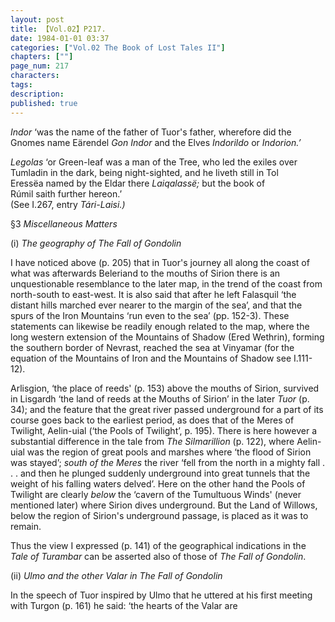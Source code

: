 ```yaml
---
layout: post
title: 【Vol.02】P217.
date: 1984-01-01 03:37
categories: ["Vol.02 The Book of Lost Tales II"]
chapters: [""]
page_num: 217
characters: 
tags: 
description: 
published: true
---
```


<p style="text-indent: 0;">
<I>Indor</I> ‘was the name of the father of Tuor's father, wherefore did the Gnomes name Eärendel <I>Gon Indor</I> and the Elves <I>Indorildo</I> or <I>Indorion.’</I>
</p>

<I>Legolas</I> ‘or Green-leaf was a man of the Tree, who led the exiles over<BR>Tumladin in the dark, being night-sighted, and he liveth still in Tol<BR>Eressëa named by the Eldar there <I>Laiqalassë;</I> but the book of<BR>Rúmil saith further hereon.’<BR>(See I.267, entry <I>Tári-Laisi.)</I>

§3   <I>Miscellaneous Matters</I>

(i)    <I>The geography of The Fall of Gondolin</I>

I have noticed above (p. 205) that in Tuor's journey all along the coast of what was afterwards Beleriand to the mouths of Sirion there is an unquestionable resemblance to the later map, in the trend of the coast from north-south to east-west. It is also said that after he left Falasquil ‘the distant hills marched ever nearer to the margin of the sea’, and that the spurs of the Iron Mountains ‘run even to the sea’ (pp. 152-3). These statements can likewise be readily enough related to the map, where the long western extension of the Mountains of Shadow (Ered Wethrin), forming the southern border of Nevrast, reached the sea at Vinyamar (for the equation of the Mountains of Iron and the Mountains of Shadow see I.111-12).

Arlisgion, ‘the place of reeds' (p. 153) above the mouths of Sirion, survived in Lisgardh ‘the land of reeds at the Mouths of Sirion’ in the later <I>Tuor</I> (p. 34); and the feature that the great river passed underground for a part of its course goes back to the earliest period, as does that of the Meres of Twilight, Aelin-uial (‘the Pools of Twilight’, p. 195). There is here however a substantial difference in the tale from <I>The Silmarillion</I> (p. 122), where Aelin-uial was the region of great pools and marshes where ‘the flood of Sirion was stayed’; <I>south of the Meres</I> the river ‘fell from the north in a mighty fall . . . and then he plunged suddenly underground into great tunnels that the weight of his falling waters delved’. Here on the other hand the Pools of Twilight are clearly <I>below</I> the ‘cavern of the Tumultuous Winds' (never mentioned later) where Sirion dives underground. But the Land of Willows, below the region of Sirion's underground passage, is placed as it was to remain.

Thus the view I expressed (p. 141) of the geographical indications in the <I>Tale of Turambar</I> can be asserted also of those of <I>The Fall of Gondolin</I>.

(ii)     <I>Ulmo and the other Valar in The Fall of Gondolin</I>

In the speech of Tuor inspired by Ulmo that he uttered at his first meeting with Turgon (p. 161) he said: ‘the hearts of the Valar are

